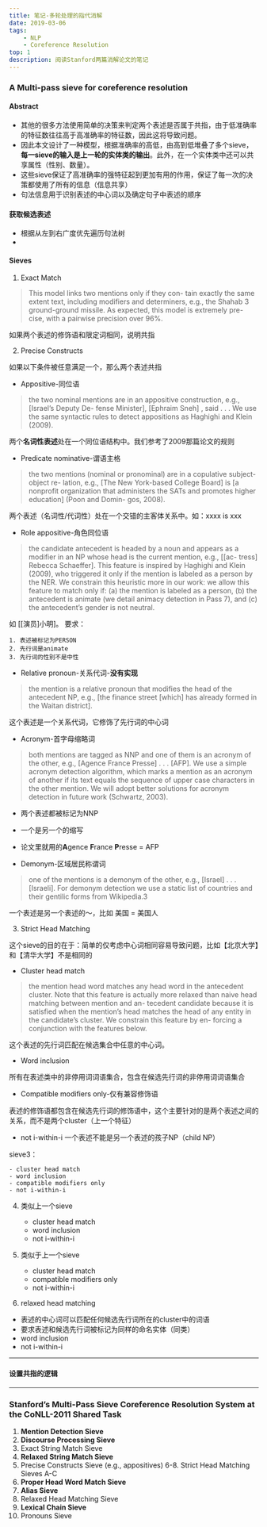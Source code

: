 ```yaml
---
title: 笔记-多轮处理的指代消解
date: 2019-03-06
tags:
	- NLP
	- Coreference Resolution
top: 1
description: 阅读Stanford两篇消解论文的笔记
---
```


### A Multi-pass sieve for coreference resolution

#### Abstract
- 其他的很多方法使用简单的决策来判定两个表述是否属于共指，由于低准确率的特征数往往高于高准确率的特征数，因此这将导致问题。
- 因此本文设计了一种模型，根据准确率的高低，由高到低堆叠了多个sieve，**每一sieve的输入是上一轮的实体类的输出**。此外，在一个实体类中还可以共享属性（性别、数量）。
- 这些sieve保证了高准确率的强特征起到更加有用的作用，保证了每一次的决策都使用了所有的信息（信息共享）
- 句法信息用于识别表述的中心词以及确定句子中表述的顺序
 
#### 获取候选表述

- 根据从左到右广度优先遍历句法树
- 

#### Sieves

1. Exact Match
> This model links two mentions only if they con-
tain exactly the same extent text, including modifiers and determiners, e.g., the Shahab 3 ground-ground missile. As expected, this model is extremely pre- cise, with a pairwise precision over 96%.

如果两个表述的修饰语和限定词相同，说明共指

2. Precise Constructs

如果以下条件被任意满足一个，那么两个表述共指

- Appositive-同位语
> the two nominal mentions are in an appositive construction, e.g., [Israel’s Deputy De- fense Minister], [Ephraim Sneh] , said . . . We use the same syntactic rules to detect appositions as Haghighi and Klein (2009).

两个**名词性表述**处在一个同位语结构中。我们参考了2009那篇论文的规则

- Predicate nominative-谓语主格
> the two mentions (nominal or pronominal) are in a copulative subject-object re- lation, e.g., [The New York-based College Board] is [a nonprofit organization that administers the SATs and promotes higher education] (Poon and Domin- gos, 2008).

两个表述（名词性/代词性）处在一个交错的主客体关系中。如：xxxx is xxx

- Role appositive-角色同位语
> the candidate antecedent is headed by a noun and appears as a modifier in an NP whose head is the current mention, e.g., [[ac- tress] Rebecca Schaeffer]. This feature is inspired by Haghighi and Klein (2009), who triggered it only if the mention is labeled as a person by the NER. We constrain this heuristic more in our work: we allow this feature to match only if: (a) the mention is labeled as a person, (b) the antecedent is animate (we detail animacy detection in Pass 7), and (c) the antecedent’s gender is not neutral.

如 [[演员]小明]。
要求：

    1. 表述被标记为PERSON
    2. 先行词是animate
    3. 先行词的性别不是中性

- Relative pronoun-关系代词-**没有实现**
> the mention is a relative pronoun that modifies the head of the antecedent NP, e.g., [the finance street [which] has already formed in the Waitan district].

这个表述是一个关系代词，它修饰了先行词的中心词

- Acronym-首字母缩略词
> both mentions are tagged as NNP and one of them is an acronym of the other, e.g., [Agence France Presse] . . . [AFP]. We use a simple acronym detection algorithm, which marks a mention as an acronym of another if its text equals the sequence of upper case characters in the other mention. We will adopt better solutions for acronym detection in future work (Schwartz, 2003).

- 两个表述都被标记为NNP
- 一个是另一个的缩写
- 论文里就用的**A**gence **F**rance **P**resse =  AFP

- Demonym-区域居民称谓词
> one of the mentions is a demonym of the other, e.g., [Israel] . . . [Israeli]. For demonym detection we use a static list of countries and their gentilic forms from Wikipedia.3

一个表述是另一个表述的～，比如 美国 = 美国人

3. Strict Head Matching

这个sieve的目的在于：简单的仅考虑中心词相同容易导致问题，比如【北京大学】和【清华大学】不是相同的

- Cluster head match
> the mention head word matches any head word in the antecedent cluster. Note that this feature is actually more relaxed than naive head matching between mention and an- tecedent candidate because it is satisfied when the mention’s head matches the head of any entity in the candidate’s cluster. We constrain this feature by en- forcing a conjunction with the features below.

这个表述的先行词匹配在候选集合中任意的中心词。

- Word inclusion

所有在表述类中的非停用词词语集合，包含在候选先行词的非停用词词语集合

- Compatible modifiers only-仅有兼容修饰语

表述的修饰语都包含在候选先行词的修饰语中，这个主要针对的是两个表述之间的关系，而不是两个cluster（上一个特征）

- not i-within-i
一个表述不能是另一个表述的孩子NP（child NP）

sieve3：

    - cluster head match
    - word inclusion
    - compatible modifiers only 
    - not i-within-i

4. 类似上一个sieve

    - cluster head match 
    - word inclusion
    - not i-within-i
    
5. 类似于上一个sieve
    - cluster head match
    - compatible modifiers only
    - not i-within-i

6. relaxed head matching

- 表述的中心词可以匹配任何候选先行词所在的cluster中的词语
- 要求表述和候选先行词被标记为同样的命名实体（同类）
- word inclusion
- not i-within-i


---
#### 设置共指的逻辑




---

### Stanford’s Multi-Pass Sieve Coreference Resolution System at the CoNLL-2011 Shared Task


1. **Mention Detection Sieve**
2. **Discourse Processing Sieve**
3. Exact String Match Sieve
4. **Relaxed String Match Sieve**
5. Precise Constructs Sieve (e.g., appositives)
6-8. Strict Head Matching Sieves A-C
9. **Proper Head Word Match Sieve**
10. **Alias Sieve**
11. Relaxed Head Matching Sieve
12. **Lexical Chain Sieve**
13. Pronouns Sieve